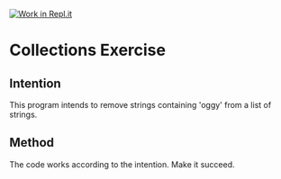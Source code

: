 [![Work in Repl.it](https://classroom.github.com/assets/work-in-replit-14baed9a392b3a25080506f3b7b6d57f295ec2978f6f33ec97e36a161684cbe9.svg)](https://classroom.github.com/online_ide?assignment_repo_id=2970403&assignment_repo_type=AssignmentRepo)
# Collections Exercise

## Intention

This program intends to remove strings containing 'oggy' from a list of strings.

## Method

The code  works according to the intention. Make it succeed.


